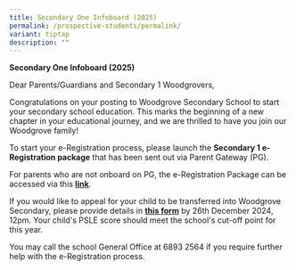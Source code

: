 ```yaml
---
title: Secondary One Infoboard (2025)
permalink: /prospective-students/permalink/
variant: tiptap
description: ""
---
```

<p><strong>Secondary One Infoboard (2025)</strong>
</p>
<p>Dear Parents/Guardians and Secondary 1 Woodgrovers,</p>
<p>Congratulations on your posting to Woodgrove Secondary School to start
your secondary school education. This marks the beginning of a new chapter
in your educational journey, and we are thrilled to have you join our Woodgrove
family!</p>
<p>To start your e-Registration process, please launch the&nbsp;<strong>Secondary 1 e-Registration package</strong>&nbsp;that
has been sent out via Parent Gateway (PG).</p>
<p>For parents who are not onboard on PG, the e-Registration Package can
be accessed via this&nbsp;<strong><a href="https://drive.google.com/file/d/1PqB777KGwjfHj0dNW_nJJRFVA77W_b22/view?usp=sharing" rel="noopener noreferrer nofollow" target="_blank">link</a></strong>.</p>
<p>If you would like to appeal for your child to be transferred into Woodgrove
Secondary, please provide details in&nbsp;<strong><a href="https://go.gov.sg/sec1appealintowgs2025" rel="noopener noreferrer nofollow" target="_blank">this form</a></strong>&nbsp;by
26th December 2024, 12pm. Your child's PSLE score should meet the school's
cut-off point for this year.</p>
<p>You may call the school General Office at 6893 2564 if you require further
help with the e-Registration process.</p>